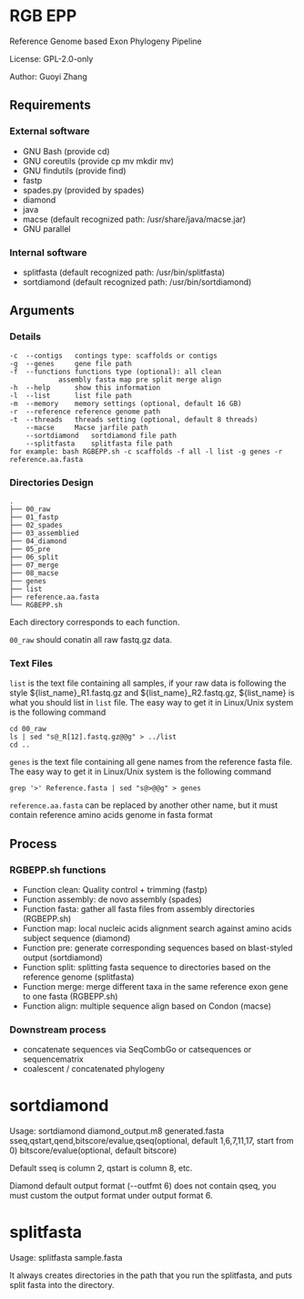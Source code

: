 # RGB EPP

Reference Genome based Exon Phylogeny Pipeline

License: GPL-2.0-only

Author: Guoyi Zhang

## Requirements

### External software 

- GNU Bash (provide cd)
- GNU coreutils (provide cp mv mkdir mv)
- GNU findutils (provide find)
- fastp
- spades.py (provided by spades)
- diamond
- java
- macse (default recognized path: /usr/share/java/macse.jar)
- GNU parallel

### Internal software

- splitfasta (default recognized path: /usr/bin/splitfasta)
- sortdiamond (default recognized path: /usr/bin/sortdiamond)

## Arguments

### Details

```
-c	--contigs	contings type: scaffolds or contigs
-g	--genes		gene file path
-f	--functions	functions type (optional): all clean 
	  		assembly fasta map pre split merge align
-h	--help		show this information
-l	--list		list file path
-m	--memory	memory settings (optional, default 16 GB)
-r	--reference	reference genome path
-t	--threads	threads setting (optional, default 8 threads)
	--macse		Macse jarfile path
	--sortdiamond	sortdiamond file path
	--splitfasta	splitfasta file path
for example: bash RGBEPP.sh -c scaffolds -f all -l list -g genes -r reference.aa.fasta 
```

### Directories Design

```
.
├── 00_raw
├── 01_fastp
├── 02_spades
├── 03_assemblied
├── 04_diamond
├── 05_pre
├── 06_split
├── 07_merge
├── 08_macse
├── genes
├── list
├── reference.aa.fasta
└── RGBEPP.sh
```

Each directory corresponds to each function.

`00_raw` should conatin all raw fastq.gz data.

### Text Files

`list` is the text file containing all samples, if your raw data is following the style ${list_name}\_R1.fastq.gz and  ${list_name}\_R2.fastq.gz, ${list_name} is what you should list in `list` file. The easy way to get it in Linux/Unix system is the following command

```
cd 00_raw
ls | sed "s@_R[12].fastq.gz@@g" > ../list
cd ..
```

`genes` is the text file containing all gene names from the reference fasta file. The easy way to get it in Linux/Unix system is the following command

```
grep '>' Reference.fasta | sed "s@>@@g" > genes
```

`reference.aa.fasta` can be replaced by another other name, but it must contain reference amino acids genome in fasta format

## Process

### RGBEPP.sh functions

 - Function clean: Quality control + trimming (fastp)
 - Function assembly: de novo assembly (spades)
 - Function fasta: gather all fasta files from assembly directories (RGBEPP.sh)
 - Function map: local nucleic acids alignment search against amino acids subject sequence (diamond)
 - Function pre: generate corresponding sequences based on blast-styled output (sortdiamond) 
 - Function split: splitting fasta sequence to directories based on the reference genome (splitfasta)
 - Function merge: merge different taxa in the same reference exon gene to one fasta (RGBEPP.sh)
 - Function align: multiple sequence align based on Condon (macse)

### Downstream process

 - concatenate sequences via SeqCombGo or catsequences or sequencematrix
 - coalescent / concatenated phylogeny

# sortdiamond

Usage: sortdiamond diamond_output.m8 generated.fasta sseq,qstart,qend,bitscore/evalue,qseq(optional, default 1,6,7,11,17, start from 0) bitscore/evalue(optional, default bitscore)

Default sseq is column 2, qstart is column 8, etc.

Diamond default output format (--outfmt 6) does not contain qseq, you must custom the output format under output format 6. 

# splitfasta

Usage: splitfasta sample.fasta

It always creates directories in the path that you run the splitfasta, and puts split fasta into the directory.


